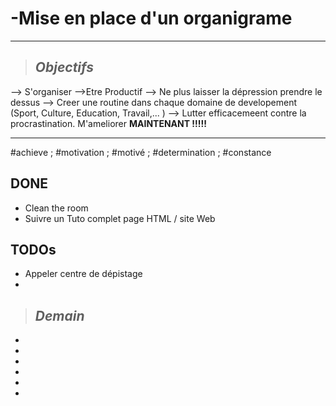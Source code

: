 # -Mise en place d'un organigrame
---

>## *Objectifs*

--> S'organiser 
-->Etre Productif 
--> Ne plus laisser la dépression prendre le dessus
--> Creer une routine dans chaque domaine de developement (Sport, Culture, Education, Travail,... )
--> Lutter efficacemeent contre la procrastination. M'ameliorer **MAINTENANT !!!!!**


---
#achieve ; #motivation ; #motivé ; #determination ; #constance

## DONE  
* Clean the room 
* Suivre un Tuto complet page HTML / site Web

## TODOs

* Appeler centre de dépistage
*


>## *Demain*
*
*
*
*
*
*